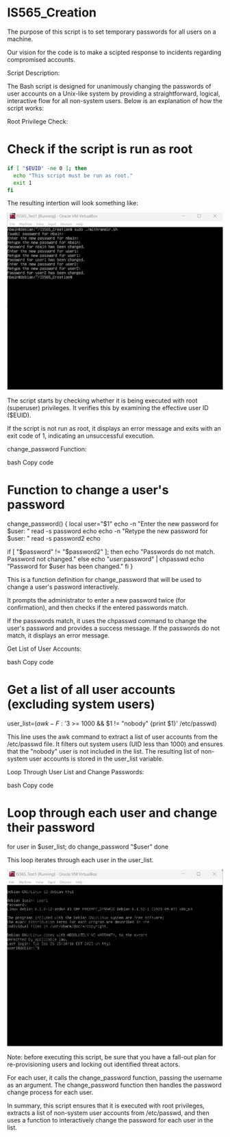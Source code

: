 # IS565_Creation

The purpose of this script is to set temporary passwords for all users on a machine. 

Our vision for the code is to make a scipted response to incidents regarding compromised accounts.

Script Description:

The Bash script is designed for unanimously changing the passwords of user accounts on a Unix-like system by providing a straightforward, logical, interactive flow for all non-system users. Below is an explanation of how the script works:

Root Privilege Check:

# Check if the script is run as root
```bash
if [ "$EUID" -ne 0 ]; then
  echo "This script must be run as root."
  exit 1
fi
```
The resulting intertion will look something like:

![bash script image](./images/SEPTbash1.png)

The script starts by checking whether it is being executed with root (superuser) privileges. It verifies this by examining the effective user ID ($EUID).

If the script is not run as root, it displays an error message and exits with an exit code of 1, indicating an unsuccessful execution.

change_password Function:

bash
Copy code
# Function to change a user's password
change_password() {
  local user="$1"
  echo -n "Enter the new password for $user: "
  read -s password
  echo
  echo -n "Retype the new password for $user: "
  read -s password2
  echo

  if [ "$password" != "$password2" ]; then
    echo "Passwords do not match. Password not changed."
  else
    echo "$user:$password" | chpasswd
    echo "Password for $user has been changed."
  fi
}

This is a function definition for change_password that will be used to change a user's password interactively.

It prompts the administrator to enter a new password twice (for confirmation), and then checks if the entered passwords match.

If the passwords match, it uses the chpasswd command to change the user's password and provides a success message. If the passwords do not match, it displays an error message.

Get List of User Accounts:

bash
Copy code

# Get a list of all user accounts (excluding system users)
user_list=$(awk -F: '$3 >= 1000 && $1 != "nobody" {print $1}' /etc/passwd)

This line uses the awk command to extract a list of user accounts from the /etc/passwd file.
It filters out system users (UID less than 1000) and ensures that the "nobody" user is not included in the list.
The resulting list of non-system user accounts is stored in the user_list variable.

Loop Through User List and Change Passwords:

bash
Copy code
# Loop through each user and change their password
for user in $user_list; do
  change_password "$user"
done

This loop iterates through each user in the user_list.

![bash script image](./images/SEPTbash.png)

Note: before executing this script, be sure that you have a fall-out plan for re-provisioning users and locking out identified threat actors.

For each user, it calls the change_password function, passing the username as an argument.
The change_password function then handles the password change process for each user.

In summary, this script ensures that it is executed with root privileges, extracts a list of non-system user accounts from /etc/passwd, and then uses a function to interactively change the password for each user in the list.
